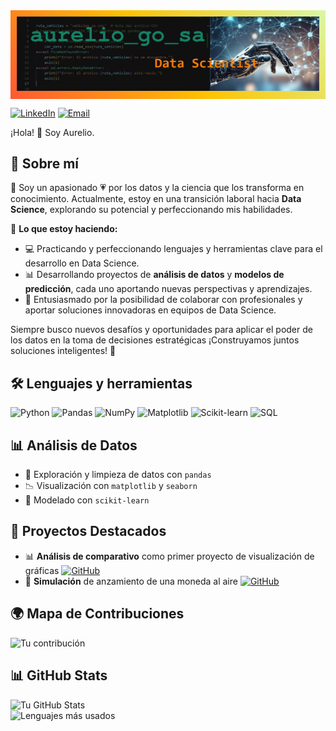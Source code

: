 <div align="center" style="background:linear-gradient(45deg, #FF5733, #FFC300, #DAF7A6); padding:10px;">
  <img src="https://github.com/yeyingz/yeyingz/blob/main/fondo_github.jpg" alt="Fondo" widht="100%">
</div>

[![LinkedIn](https://img.shields.io/badge/LinkedIn-0077B5?style=flat&logo=linkedin&logoColor=white)](https://www.linkedin.com/in/aurelio-gs)  [![Email](https://img.shields.io/badge/Email-D44638?style=flat&logo=gmail&logoColor=white)](mailto:aureliogonzalezsalinas@gmail.com)  

¡Hola! 👋 Soy Aurelio.

## 🚀 Sobre mí  

🙂 Soy un apasionado 💗 por los datos y la ciencia que los transforma en conocimiento. Actualmente, estoy en una transición laboral hacia **Data Science**, explorando su potencial y perfeccionando mis habilidades.  

📌 **Lo que estoy haciendo:**  
- 💻 Practicando y perfeccionando lenguajes y herramientas clave para el desarrollo en Data Science.  
- 📊 Desarrollando proyectos de **análisis de datos** y **modelos de predicción**, cada uno aportando nuevas perspectivas y aprendizajes.  
- 🤝 Entusiasmado por la posibilidad de colaborar con profesionales y aportar soluciones innovadoras en equipos de Data Science.  

Siempre busco nuevos desafíos y oportunidades para aplicar el poder de los datos en la toma de decisiones estratégicas ¡Construyamos juntos soluciones inteligentes! 🚀  

## 🛠 Lenguajes y herramientas

![Python](https://img.shields.io/badge/Python-3776AB?style=flat&logo=python&logoColor=white)  ![Pandas](https://img.shields.io/badge/Pandas-150458?style=flat&logo=pandas&logoColor=white)  ![NumPy](https://img.shields.io/badge/NumPy-013243?style=flat&logo=numpy&logoColor=white) ![Matplotlib](https://img.shields.io/badge/Matplotlib-11557C?style=flat)  ![Scikit-learn](https://img.shields.io/badge/Scikit--Learn-F7931E?style=flat&logo=scikit-learn&logoColor=white) 
 ![SQL](https://img.shields.io/badge/SQL-003B57?style=flat&logo=mysql&logoColor=white)

## 📊 Análisis de Datos  

- 🔎 Exploración y limpieza de datos con `pandas`  
- 📉 Visualización con `matplotlib` y `seaborn`  
- 🤖 Modelado con `scikit-learn` 

## 🎯 Proyectos Destacados  
- 📊 **Análisis de comparativo** como primer proyecto de visualización de gráficas  [![GitHub](https://img.shields.io/badge/GitHub-181717?style=flat&logo=github&logoColor=white)](https://github.com/yeyingz/proyecto_07)
- 🏥 **Simulación** de anzamiento de una moneda al aire [![GitHub](https://img.shields.io/badge/GitHub-181717?style=flat&logo=github&logoColor=white)](https://github.com/yeyingz/my_repository_ren)

## 🌍 Mapa de Contribuciones  

![Tu contribución](https://github-profile-summary-cards.vercel.app/api/cards/profile-details?username=yeyingz&theme=github_dark)  

## 📊 GitHub Stats  

![Tu GitHub Stats](https://github-readme-stats.vercel.app/api?username=yeyingz&show_icons=true&theme=radical)  
![Lenguajes más usados](https://github-readme-stats.vercel.app/api/top-langs/?username=yeyingz&layout=compact&theme=radical)  

